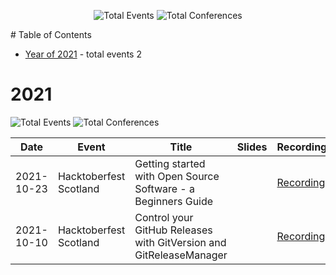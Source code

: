 <div align='center'><p><img src="https://img.shields.io/badge/total-2-blue?style=flat-square" alt="Total Events">  <img src="https://img.shields.io/badge/conferences-2-red?style=flat-square" alt="Total Conferences">   </p>
</div>
  # Table of Contents


 - [Year of 2021](#2021) - total events 2

# 2021


![Total Events](https://img.shields.io/badge/total-2-blue?style=flat-square)  ![Total Conferences](https://img.shields.io/badge/conferences-2-red?style=flat-square)   


| Date | Event | Title | Slides | Recording | Location | Language |
| ---- | ----- | ----- | ------ | --------- | -------- | -------- |
| 2021-10-23 | Hacktoberfest Scotland | Getting started with Open Source Software - a Beginners Guide |  | [Recording](https://www.youtube.com/watch?v=tKdJmCvOHYU) | UK | English |
| 2021-10-10 | Hacktoberfest Scotland | Control your GitHub Releases with GitVersion and GitReleaseManager |  | [Recording](https://www.youtube.com/watch?v=o1gmCLe6mfA) | UK | English |


